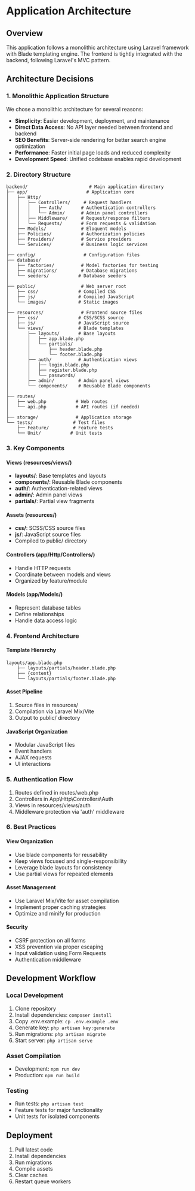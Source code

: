 # Application Architecture

## Overview
This application follows a monolithic architecture using Laravel framework with Blade templating engine. The frontend is tightly integrated with the backend, following Laravel's MVC pattern.

## Architecture Decisions

### 1. Monolithic Application Structure
We chose a monolithic architecture for several reasons:
- **Simplicity**: Easier development, deployment, and maintenance
- **Direct Data Access**: No API layer needed between frontend and backend
- **SEO Benefits**: Server-side rendering for better search engine optimization
- **Performance**: Faster initial page loads and reduced complexity
- **Development Speed**: Unified codebase enables rapid development

### 2. Directory Structure

```
backend/                       # Main application directory
├── app/                      # Application core
│   ├── Http/
│   │   ├── Controllers/     # Request handlers
│   │   │   ├── Auth/       # Authentication controllers
│   │   │   └── Admin/      # Admin panel controllers
│   │   ├── Middleware/     # Request/response filters
│   │   └── Requests/       # Form requests & validation
│   ├── Models/             # Eloquent models
│   ├── Policies/           # Authorization policies
│   ├── Providers/          # Service providers
│   └── Services/           # Business logic services
│
├── config/                  # Configuration files
├── database/
│   ├── factories/          # Model factories for testing
│   ├── migrations/         # Database migrations
│   └── seeders/           # Database seeders
│
├── public/                 # Web server root
│   ├── css/               # Compiled CSS
│   ├── js/                # Compiled JavaScript
│   └── images/            # Static images
│
├── resources/              # Frontend source files
│   ├── css/               # CSS/SCSS source
│   ├── js/                # JavaScript source
│   └── views/             # Blade templates
│       ├── layouts/       # Base layouts
│       │   ├── app.blade.php
│       │   └── partials/
│       │       ├── header.blade.php
│       │       └── footer.blade.php
│       ├── auth/          # Authentication views
│       │   ├── login.blade.php
│       │   ├── register.blade.php
│       │   └── passwords/
│       ├── admin/         # Admin panel views
│       └── components/    # Reusable Blade components
│
├── routes/
│   ├── web.php           # Web routes
│   └── api.php           # API routes (if needed)
│
├── storage/              # Application storage
└── tests/               # Test files
    ├── Feature/         # Feature tests
    └── Unit/           # Unit tests
```

### 3. Key Components

#### Views (resources/views/)
- **layouts/**: Base templates and layouts
- **components/**: Reusable Blade components
- **auth/**: Authentication-related views
- **admin/**: Admin panel views
- **partials/**: Partial view fragments

#### Assets (resources/)
- **css/**: SCSS/CSS source files
- **js/**: JavaScript source files
- Compiled to public/ directory

#### Controllers (app/Http/Controllers/)
- Handle HTTP requests
- Coordinate between models and views
- Organized by feature/module

#### Models (app/Models/)
- Represent database tables
- Define relationships
- Handle data access logic

### 4. Frontend Architecture

#### Template Hierarchy
```
layouts/app.blade.php
    ├── layouts/partials/header.blade.php
    ├── {content}
    └── layouts/partials/footer.blade.php
```

#### Asset Pipeline
1. Source files in resources/
2. Compilation via Laravel Mix/Vite
3. Output to public/ directory

#### JavaScript Organization
- Modular JavaScript files
- Event handlers
- AJAX requests
- UI interactions

### 5. Authentication Flow
1. Routes defined in routes/web.php
2. Controllers in App\Http\Controllers\Auth
3. Views in resources/views/auth
4. Middleware protection via 'auth' middleware

### 6. Best Practices

#### View Organization
- Use blade components for reusability
- Keep views focused and single-responsibility
- Leverage blade layouts for consistency
- Use partial views for repeated elements

#### Asset Management
- Use Laravel Mix/Vite for asset compilation
- Implement proper caching strategies
- Optimize and minify for production

#### Security
- CSRF protection on all forms
- XSS prevention via proper escaping
- Input validation using Form Requests
- Authentication middleware

## Development Workflow

### Local Development
1. Clone repository
2. Install dependencies: `composer install`
3. Copy .env.example: `cp .env.example .env`
4. Generate key: `php artisan key:generate`
5. Run migrations: `php artisan migrate`
6. Start server: `php artisan serve`

### Asset Compilation
- Development: `npm run dev`
- Production: `npm run build`

### Testing
- Run tests: `php artisan test`
- Feature tests for major functionality
- Unit tests for isolated components

## Deployment
1. Pull latest code
2. Install dependencies
3. Run migrations
4. Compile assets
5. Clear caches
6. Restart queue workers
